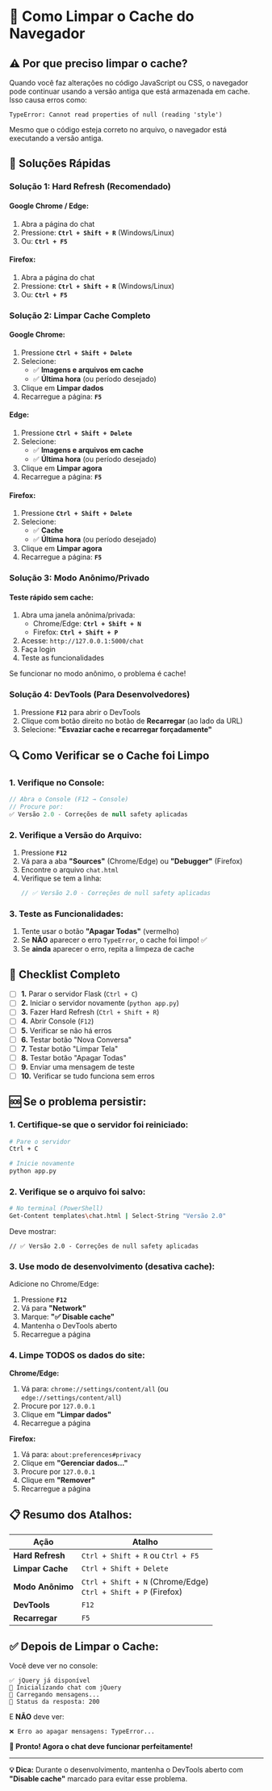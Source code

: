 # 🔄 Como Limpar o Cache do Navegador

## ⚠️ **Por que preciso limpar o cache?**

Quando você faz alterações no código JavaScript ou CSS, o navegador pode continuar usando a versão antiga que está armazenada em cache. Isso causa erros como:

```
TypeError: Cannot read properties of null (reading 'style')
```

Mesmo que o código esteja correto no arquivo, o navegador está executando a versão antiga.

## 🚀 **Soluções Rápidas**

### **Solução 1: Hard Refresh (Recomendado)**

#### **Google Chrome / Edge:**
1. Abra a página do chat
2. Pressione: **`Ctrl + Shift + R`** (Windows/Linux)
3. Ou: **`Ctrl + F5`**

#### **Firefox:**
1. Abra a página do chat
2. Pressione: **`Ctrl + Shift + R`** (Windows/Linux)
3. Ou: **`Ctrl + F5`**

### **Solução 2: Limpar Cache Completo**

#### **Google Chrome:**
1. Pressione **`Ctrl + Shift + Delete`**
2. Selecione:
   - ✅ **Imagens e arquivos em cache**
   - ✅ **Última hora** (ou período desejado)
3. Clique em **Limpar dados**
4. Recarregue a página: **`F5`**

#### **Edge:**
1. Pressione **`Ctrl + Shift + Delete`**
2. Selecione:
   - ✅ **Imagens e arquivos em cache**
   - ✅ **Última hora** (ou período desejado)
3. Clique em **Limpar agora**
4. Recarregue a página: **`F5`**

#### **Firefox:**
1. Pressione **`Ctrl + Shift + Delete`**
2. Selecione:
   - ✅ **Cache**
   - ✅ **Última hora** (ou período desejado)
3. Clique em **Limpar agora**
4. Recarregue a página: **`F5`**

### **Solução 3: Modo Anônimo/Privado**

#### **Teste rápido sem cache:**
1. Abra uma janela anônima/privada:
   - Chrome/Edge: **`Ctrl + Shift + N`**
   - Firefox: **`Ctrl + Shift + P`**
2. Acesse: `http://127.0.0.1:5000/chat`
3. Faça login
4. Teste as funcionalidades

Se funcionar no modo anônimo, o problema é cache!

### **Solução 4: DevTools (Para Desenvolvedores)**

1. Pressione **`F12`** para abrir o DevTools
2. Clique com botão direito no botão de **Recarregar** (ao lado da URL)
3. Selecione: **"Esvaziar cache e recarregar forçadamente"**

## 🔍 **Como Verificar se o Cache foi Limpo**

### **1. Verifique no Console:**
```javascript
// Abra o Console (F12 → Console)
// Procure por:
✅ Versão 2.0 - Correções de null safety aplicadas
```

### **2. Verifique a Versão do Arquivo:**
1. Pressione **`F12`**
2. Vá para a aba **"Sources"** (Chrome/Edge) ou **"Debugger"** (Firefox)
3. Encontre o arquivo `chat.html`
4. Verifique se tem a linha:
   ```javascript
   // ✅ Versão 2.0 - Correções de null safety aplicadas
   ```

### **3. Teste as Funcionalidades:**
1. Tente usar o botão **"Apagar Todas"** (vermelho)
2. Se **NÃO** aparecer o erro `TypeError`, o cache foi limpo! ✅
3. Se **ainda** aparecer o erro, repita a limpeza de cache

## 🎯 **Checklist Completo**

- [ ] **1.** Parar o servidor Flask (`Ctrl + C`)
- [ ] **2.** Iniciar o servidor novamente (`python app.py`)
- [ ] **3.** Fazer Hard Refresh (`Ctrl + Shift + R`)
- [ ] **4.** Abrir Console (`F12`)
- [ ] **5.** Verificar se não há erros
- [ ] **6.** Testar botão "Nova Conversa"
- [ ] **7.** Testar botão "Limpar Tela"
- [ ] **8.** Testar botão "Apagar Todas"
- [ ] **9.** Enviar uma mensagem de teste
- [ ] **10.** Verificar se tudo funciona sem erros

## 🆘 **Se o problema persistir:**

### **1. Certifique-se que o servidor foi reiniciado:**
```bash
# Pare o servidor
Ctrl + C

# Inicie novamente
python app.py
```

### **2. Verifique se o arquivo foi salvo:**
```bash
# No terminal (PowerShell)
Get-Content templates\chat.html | Select-String "Versão 2.0"
```

Deve mostrar:
```
// ✅ Versão 2.0 - Correções de null safety aplicadas
```

### **3. Use modo de desenvolvimento (desativa cache):**

Adicione no Chrome/Edge:
1. Pressione **`F12`**
2. Vá para **"Network"**
3. Marque: **"✅ Disable cache"**
4. Mantenha o DevTools aberto
5. Recarregue a página

### **4. Limpe TODOS os dados do site:**

**Chrome/Edge:**
1. Vá para: `chrome://settings/content/all` (ou `edge://settings/content/all`)
2. Procure por `127.0.0.1`
3. Clique em **"Limpar dados"**
4. Recarregue a página

**Firefox:**
1. Vá para: `about:preferences#privacy`
2. Clique em **"Gerenciar dados..."**
3. Procure por `127.0.0.1`
4. Clique em **"Remover"**
5. Recarregue a página

## 📋 **Resumo dos Atalhos:**

| Ação | Atalho |
|------|--------|
| **Hard Refresh** | `Ctrl + Shift + R` ou `Ctrl + F5` |
| **Limpar Cache** | `Ctrl + Shift + Delete` |
| **Modo Anônimo** | `Ctrl + Shift + N` (Chrome/Edge)<br>`Ctrl + Shift + P` (Firefox) |
| **DevTools** | `F12` |
| **Recarregar** | `F5` |

## ✅ **Depois de Limpar o Cache:**

Você deve ver no console:
```
✅ jQuery já disponível
🚀 Inicializando chat com jQuery
🔄 Carregando mensagens...
📡 Status da resposta: 200
```

E **NÃO** deve ver:
```
❌ Erro ao apagar mensagens: TypeError...
```

**🎉 Pronto! Agora o chat deve funcionar perfeitamente!**

---

**💡 Dica:** Durante o desenvolvimento, mantenha o DevTools aberto com **"Disable cache"** marcado para evitar esse problema.

